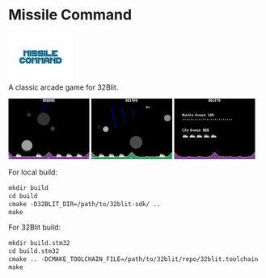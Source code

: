 # Missile Command
![](/assets/image.png)
<BR>
A classic arcade game for 32Blit.

![](/assets/MissileCommand0.bmp) ![](/assets/MissileCommand1.bmp) ![](/assets/MissileCommand2.bmp)


For local build:
```
mkdir build
cd build
cmake -D32BLIT_DIR=/path/to/32blit-sdk/ ..
make
```

For 32Blit build:
```
mkdir build.stm32
cd build.stm32
cmake .. -DCMAKE_TOOLCHAIN_FILE=/path/to/32blit/repo/32blit.toolchain
make
```

